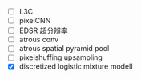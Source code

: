 - [ ] L3C
- [ ] pixelCNN
- [ ] EDSR 超分辨率
- [ ] atrous conv
- [ ] atrous spatial pyramid pool
- [ ] pixelshuffing upsampling
- [x] discretized logistic mixture modelI
